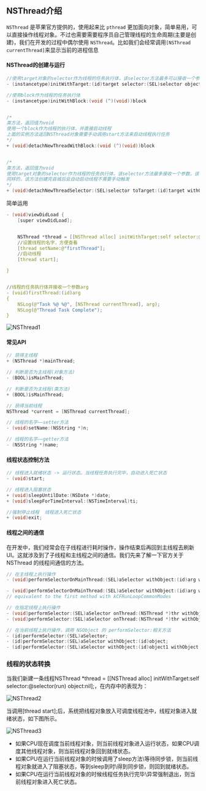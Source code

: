  ## NSThread介绍

`NSThread` 是苹果官方提供的，使用起来比 `pthread` 更加面向对象，简单易用，可以直接操作线程对象。不过也需要需要程序员自己管理线程的生命周期(主要是创建)，我们在开发的过程中偶尔使用 `NSThread`。比如我们会经常调用`[NSThread currentThread]`来显示当前的进程信息

#### NSThread的创建与运行
 
 ```c
 //使用target对象的selector作为线程的任务执行体，该selector方法最多可以接收一个参数，该参数即为argument
- (instancetype)initWithTarget:(id)target selector:(SEL)selector object:(nullable id)argument
 
 //使用block作为线程的任务执行体
 - (instancetype)initWithBlock:(void (^)(void))block
 
 
 /*
 类方法，返回值为void
 使用一个block作为线程的执行体，并直接启动线程
 上面的实例方法返回NSThread对象需要手动调用start方法来启动线程执行任务
 */
 + (void)detachNewThreadWithBlock:(void (^)(void))block
 
 
 /*
 类方法，返回值为void
 使用target对象的selector作为线程的任务执行体，该selector方法最多接收一个参数，该参数即为argument
 同样的，该方法创建完县城后会自动启动线程不需要手动触发
 */
 + (void)detachNewThreadSelector:(SEL)selector toTarget:(id)target withObject:(nullable id)argument
 ```
简单运用

```c
- (void)viewDidLoad {
    [super viewDidLoad];


    NSThread *thread = [[NSThread alloc] initWithTarget:self selector:@selector(firstThread:) object:@"Hello, World"];
    //设置线程的名字，方便查看
    [thread setName:@"firstThread"];
    //启动线程
    [thread start];

}


//线程的任务执行体并接收一个参数arg
- (void)firstThread:(id)arg
{
    NSLog(@"Task %@ %@", [NSThread currentThread], arg);
    NSLog(@"Thread Task Complete");
}
```

![NSThread1](../多线程/NSThread1.png)


#### 常见API
```c
// 获得主线程
+ (NSThread *)mainThread;    

// 判断是否为主线程(对象方法)
- (BOOL)isMainThread;

// 判断是否为主线程(类方法)
+ (BOOL)isMainThread;    

// 获得当前线程
NSThread *current = [NSThread currentThread];

// 线程的名字——setter方法
- (void)setName:(NSString *)n;    

// 线程的名字——getter方法
- (NSString *)name;

```


#### 线程状态控制方法

```c
// 线程进入就绪状态 -> 运行状态。当线程任务执行完毕，自动进入死亡状态
- (void)start;

// 线程进入阻塞状态
+ (void)sleepUntilDate:(NSDate *)date;
+ (void)sleepForTimeInterval:(NSTimeInterval)ti;

//强制停止线程  线程进入死亡状态
+ (void)exit;
```

#### 线程之间的通信

在开发中，我们经常会在子线程进行耗时操作，操作结束后再回到主线程去刷新 UI。这就涉及到了子线程和主线程之间的通信。我们先来了解一下官方关于 NSThread 的线程间通信的方法。

```c
// 在主线程上执行操作
- (void)performSelectorOnMainThread:(SEL)aSelector withObject:(id)arg waitUntilDone:(BOOL)wait;

- (void)performSelectorOnMainThread:(SEL)aSelector withObject:(id)arg waitUntilDone:(BOOL)wait modes:(NSArray<NSString *> *)array;
// equivalent to the first method with kCFRunLoopCommonModes

// 在指定线程上执行操作
- (void)performSelector:(SEL)aSelector onThread:(NSThread *)thr withObject:(id)arg waitUntilDone:(BOOL)wait modes:(NSArray *)array NS_AVAILABLE(10_5, 2_0);
- (void)performSelector:(SEL)aSelector onThread:(NSThread *)thr withObject:(id)arg waitUntilDone:(BOOL)wait NS_AVAILABLE(10_5, 2_0);

// 在当前线程上执行操作，调用 NSObject 的 performSelector:相关方法
- (id)performSelector:(SEL)aSelector;
- (id)performSelector:(SEL)aSelector withObject:(id)object;
- (id)performSelector:(SEL)aSelector withObject:(id)object1 withObject:(id)object2;

```


### 线程的状态转换

当我们新建一条线程NSThread *thread = [[NSThread alloc] initWithTarget:self selector:@selector(run) object:nil];，在内存中的表现为：

 ![NSThread2](../多线程/NSThread2.png)

当调用[thread start];后，系统把线程对象放入可调度线程池中，线程对象进入就绪状态，如下图所示。


 ![NSThread3](../多线程/NSThread3.png)

- 如果CPU现在调度当前线程对象，则当前线程对象进入运行状态，如果CPU调度其他线程对象，则当前线程对象回到就绪状态。
- 如果CPU在运行当前线程对象的时候调用了sleep方法\等待同步锁，则当前线程对象就进入了阻塞状态，等到sleep到时\得到同步锁，则回到就绪状态。
- 如果CPU在运行当前线程对象的时候线程任务执行完毕\异常强制退出，则当前线程对象进入死亡状态。
